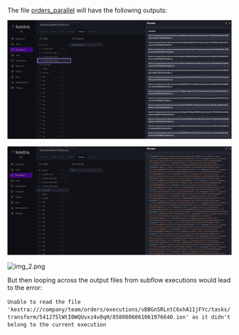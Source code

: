 The file [orders_parallel](0_orders_parallel.yaml) will have the following outputs:

![img.png](img.png)

![img_1.png](img_1.png)

![img_2.png](img_2.png)

But then looping across the output files from subflow executions would lead to the error:

`Unable to read the file 'kestra:///company/team/orders/executions/vBBGnSRLntC6xhA1IjFYc/tasks/transform/541J75lWtI0WQUvxz4v0qH/8580806061061976640.ion' as it didn't belong to the current execution`

